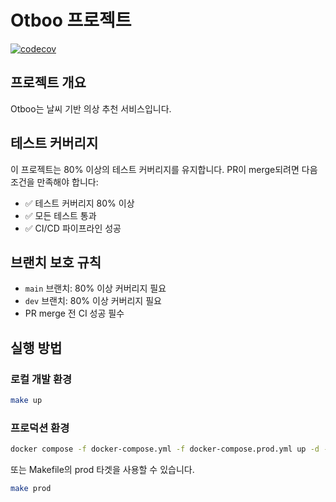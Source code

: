 # Otboo 프로젝트

[![codecov](https://codecov.io/gh/33otot/sb03-otboo-team03/branch/main/graph/badge.svg)](https://codecov.io/gh/33otot/sb03-otboo-team03)

## 프로젝트 개요

Otboo는 날씨 기반 의상 추천 서비스입니다.

## 테스트 커버리지

이 프로젝트는 80% 이상의 테스트 커버리지를 유지합니다. PR이 merge되려면 다음 조건을 만족해야 합니다:

- ✅ 테스트 커버리지 80% 이상
- ✅ 모든 테스트 통과
- ✅ CI/CD 파이프라인 성공

## 브랜치 보호 규칙

- `main` 브랜치: 80% 이상 커버리지 필요
- `dev` 브랜치: 80% 이상 커버리지 필요
- PR merge 전 CI 성공 필수

## 실행 방법

### 로컬 개발 환경

```bash
make up
```

### 프로덕션 환경

```bash
docker compose -f docker-compose.yml -f docker-compose.prod.yml up -d --build
```
또는 Makefile의 prod 타겟을 사용할 수 있습니다.
```bash
make prod
```